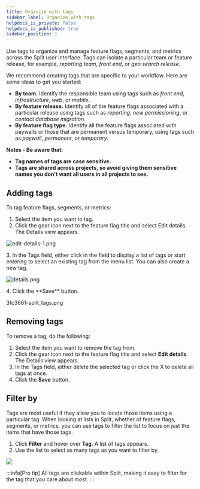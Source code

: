 ```yaml
---
title: Organize with tags
sidebar_label: Organize with tags
helpdocs_is_private: false
helpdocs_is_published: true
sidebar_position: 1
---
```


<p>
  <button hidden style={{borderRadius:'8px', border:'1px', fontFamily:'Courier New', fontWeight:'800', textAlign:'left'}}> help.split.io link: https://help.split.io/hc/en-us/articles/360020839151-Tags <br /> ✘ images still hosted on help.split.io </button>
</p>

Use tags to organize and manage feature flags, segments, and metrics across the Split user interface. Tags can isolate a particular team or feature release, for example, _reporting team_, _front end_, or _geo search release_.

We recommend creating tags that are specific to your workflow. Here are some ideas to get you started: 

* **By team.** Identify the responsible team using tags such as _front end_, _infrastructure_, _web_, or _mobile_.
* **By feature release.** Identify all of the feature flags associated with a particular release using tags such as _reporting_, _new permissioning_, or _contact database migration_.
* **By feature flag type.** Identify all the feature flags associated with paywalls or those that are permanent versus temporary, using tags such as _paywall_, _permanent_, or _temporary_.

**Notes - Be aware that:**

* **Tag names of tags are case sensitive.**
* **Tags are shared across projects, so avoid giving them sensitive names you don't want all users in all projects to see.**

## Adding tags
 
To tag feature flags, segments, or metrics: 

1. Select the item you want to tag. 
2. Click the gear icon next to the feature flag title and select Edit details. The Details view appears.
<p>
   <img src="https://help.split.io/hc/article_attachments/15700952699277" alt="edit-details-1.png" />
</p>   
3. In the Tags field, either click in the field to display a list of tags or start entering to select an existing tag from the menu list. You can also create a new tag.
<p>
   <img src="https://help.split.io/hc/article_attachments/15629816804621" alt="details.png" />
</p>
4. Click the **Save** button.

3fc3661-split_tags.png

## Removing tags

To remove a tag, do the following:

1. Select the item you want to remove the tag from.
2. Click the gear icon next to the feature flag title and select **Edit details**. The Details view appears.
3. In the Tags field, either delete the selected tag or click the X to delete all tags at once.
4. Click the **Save** button.

## Filter by
 
Tags are most useful if they allow you to locate those items using a particular tag. When looking at lists in Split, whether of feature flags, segments, or metrics, you can use tags to filter the list to focus on just the items that have those tags.

1. Click **Filter** and hover over **Tag**. A list of tags appears.
2. Use the list to select as many tags as you want to filter by.

<p> 
   <img src="https://help.split.io/hc/article_attachments/15667377072781" />
</p>   

:::info[Pro tip]
All tags are clickable within Split, making it easy to filter for the tag that you care about most. 
:::